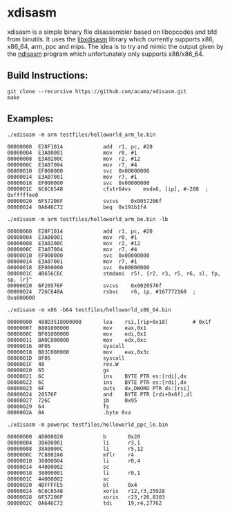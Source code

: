 xdisasm
=======

xdisasm is a simple binary file disassembler based on libopcodes and bfd from binutils. It uses the [libxdisasm](http://github.com/acama/libxdisasm) library which currently supports x86, x86_64, arm, ppc and mips. The idea is to try and mimic the output given by the [ndisasm](http://www.nasm.us/doc/nasmdoca.html) program which unfortunately only supports x86/x86_64.

Build Instructions:
-------------------
```
git clone --recursive https://github.com/acama/xdisasm.git
make
```

Examples:
---------
```
./xdisasm -m arm testfiles/helloworld_arm_le.bin

00000000  E28F1014             add	r1, pc, #20
00000004  E3A00001             mov	r0, #1
00000008  E3A0200C             mov	r2, #12
0000000C  E3A07004             mov	r7, #4
00000010  EF000000             svc	0x00000000
00000014  E3A07001             mov	r7, #1
00000018  EF000000             svc	0x00000000
0000001C  6C6C6548             cfstr64vs	mvdx6, [ip], #-288	; 0xfffffee0
00000020  6F57206F             svcvs	0x0057206f
00000024  0A646C72             beq	0x191b1f4
```
```
./xdisasm -m arm testfiles/helloworld_arm_be.bin -lb

00000000  E28F1014             add	r1, pc, #20
00000004  E3A00001             mov	r0, #1
00000008  E3A0200C             mov	r2, #12
0000000C  E3A07004             mov	r7, #4
00000010  EF000000             svc	0x00000000
00000014  E3A07001             mov	r7, #1
00000018  EF000000             svc	0x00000000
0000001C  48656C6C             stmdami	r5!, {r2, r3, r5, r6, sl, fp, sp, lr}^
00000020  6F20576F             svcvs	0x0020576f
00000024  726C640A             rsbvc	r6, ip, #167772160	; 0xa000000
```
```
./xdisasm -m x86 -b64 testfiles/helloworld_x86_64.bin

00000000  488D3518000000       lea    rsi,[rip+0x18]        # 0x1f
00000007  B801000000           mov    eax,0x1
0000000C  BF01000000           mov    edi,0x1
00000011  BA0C000000           mov    edx,0xc
00000016  0F05                 syscall 
00000018  B83C000000           mov    eax,0x3c
0000001D  0F05                 syscall 
0000001F  48                   rex.W
00000020  65                   gs
00000021  6C                   ins    BYTE PTR es:[rdi],dx
00000022  6C                   ins    BYTE PTR es:[rdi],dx
00000023  6F                   outs   dx,DWORD PTR ds:[rsi]
00000024  20576F               and    BYTE PTR [rdi+0x6f],dl
00000027  726C                 jb     0x95
00000029  64                   fs
0000002A  0A                   .byte 0xa
```
```
./xdisasm -m powerpc testfiles/helloworld_ppc_le.bin

00000000  48000020             b       0x20
00000004  38600001             li      r3,1
00000008  38A0000C             li      r5,12
0000000C  7C8802A6             mflr    r4
00000010  38000004             li      r0,4
00000014  44000002             sc      
00000018  38000001             li      r0,1
0000001C  44000002             sc      
00000020  4BFFFFE5             bl      0x4
00000024  6C6C6548             xoris   r12,r3,25928
00000028  6F57206F             xoris   r23,r26,8303
0000002C  0A646C72             tdi     19,r4,27762
```
